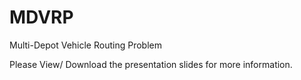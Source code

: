 # MDVRP
Multi-Depot Vehicle Routing Problem

Please View/ Download the presentation slides for more information.
